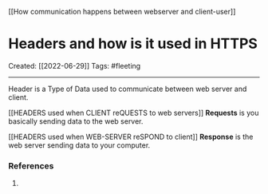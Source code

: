[[How communication happens between webserver and client-user]]

# Headers and how is it used in HTTPS
Created:  [[2022-06-29]]
Tags: #fleeting 

---
Header is a Type of Data 
used to communicate between web server and client. 




[[HEADERS used when CLIENT reQUESTS to web servers]]
**Requests** is you basically sending data to the web server.  


[[HEADERS used when WEB-SERVER reSPOND to client]]
**Response** is the web server sending data to your computer.










### References
1. 